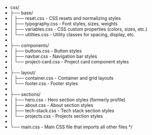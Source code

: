  * css/
 * ├── base/
 * │   ├── reset.css     - CSS resets and normalizing styles
 * │   ├── typography.css - Font styles, sizes, weights
 * │   ├── variables.css  - CSS custom properties (colors, sizes, etc.)
 * │   └── utilities.css  - Utility classes for spacing, display, etc.
 * │
 * ├── components/
 * │   ├── buttons.css    - Button styles
 * │   ├── navbar.css     - Navigation bar styles
 * │   └── project-card.css - Project card component styles
 * │
 * ├── layout/
 * │   ├── container.css  - Container and grid layouts
 * │   └── footer.css     - Footer styles
 * │
 * ├── sections/
 * │   ├── hero.css      - Hero section styles (formerly profile)
 * │   ├── about.css     - About section styles
 * │   ├── tech-stack.css - Tech stack section styles
 * │   └── projects.css  - Projects section styles
 * │
 * └── main.css          - Main CSS file that imports all other files
 */


 